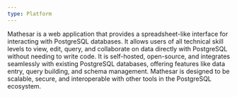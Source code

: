 ```yaml
---
type: Platform
---
```


Mathesar is a web application that provides a spreadsheet-like interface for interacting with PostgreSQL databases. It allows users of all technical skill levels to view, edit, query, and collaborate on data directly with PostgreSQL without needing to write code. It is self-hosted, open-source, and integrates seamlessly with existing PostgreSQL databases, offering features like data entry, query building, and schema management. Mathesar is designed to be scalable, secure, and interoperable with other tools in the PostgreSQL ecosystem.